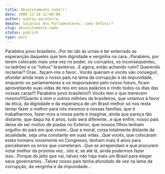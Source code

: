 ```yaml
---
title: Absolutamente nada!!!
date: 2006-12-18 22:00:00
author: audrey.pacaterra
debate: Salários dos Parlamentares: como definir?
slug: absolutamente-nada
status: publish 
type: post
---
```


Parabéns povo brasileiro...Por ter ido ás urnas e ter enterrado as esperançãs daqueles que tem dignidade e verginha na cara...Parabéns, por terem colocado mais uma vez no poder, os corruptos, os inconsequentes, os ladrões e os "lobos" brasileiros...E agora, estão achando ruim? Querendo reclamar? Oras...façam-me o favor...Vocês queriam e vocês vão conseguir, afundar ainda mais o nosso país na lama da corrupção e da impunidade, enquanto os parlamentares e os responsáveis pelo nosso futuro, ficam aproveitando suas vidas de reis em seus palácios e rindo todos os dias das nossas caras!!! Parabéns povo brasileiro!!! Vocês tem o que merecem mesmo!!!Quanto á mim e outros milhões de brasileiros, que votamos á favor da ética, da dignidade e da esperança de um Brasil melhor só nos resta tentar fazer o melhor para nós mesmos e nossas famílias, que é trabalharmos, fazer-mos a nossa parte e imaginar, ainda que pareça tão distante, que daqui há 4 anos, tudo será diferente...e que enfim, nosso país deixe de ser motivo de piadas no Exterior, que nossos filhos tenham orgulho do país em que vivem...Que a moral, coisa totalmente distante da atualidade, seja uma constante em suas vidas...Que vocês, que colocaram estes homens novamente no Congresso, tenham mais 4 anos para perceberem os erros que cometeram...Que se arrependam e que procurem votar melhor da próxima vez...Isto é, se até lá, ainda podermos fazer isso...Porque do jeito que vai, talvez não haja mais um Brasil para eleger seus governantes...Talvez nosso país tenha afundado de vez na lama da corrupção, da verginha e da impunidade...
